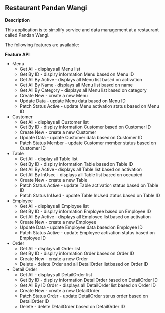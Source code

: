## Restaurant Pandan Wangi

**Description**

This application is to simplify service and data management at a restaurant called Pandan Wangi.

The following features are available:

**Feature API**
- Menu
  - Get All - displays all Menu list
  - Get By ID - display information Menu based on Menu ID
  - Get All By Active - displays all Menu list based on activation
  - Get All By Name - displays all Menu list based on name
  - Get All By Category - displays all Menu list based on category
  - Create New - create a new Menu
  - Update Data - update Menu data based on Menu ID
  - Patch Status Active - update Menu activation status based on Menu ID
- Customer
  - Get All - displays all Customer list
  - Get By ID - display information Customer based on Customer ID
  - Create New - create a new Customer
  - Update Data - update Customer data based on Customer ID
  - Patch Status Member - update Customer member status based on Customer ID
- Table
  - Get All - display all Table list
  - Get By ID - display information Table based on Table ID
  - Get All By Active - displays all Table list based on activation
  - Get All By InUsed - displays all Table list based on occupied
  - Create New - create a new Table
  - Patch Status Active - update Table activation status based on Table ID
  - Patch Status InUsed - update Table InUsed status based on Table ID
- Employee
  - Get All - displays all Employee list
  - Get By ID - display information Employee based on Employee ID
  - Get All By Active - displays all Employee list based on activation
  - Create New - create a new Employee
  - Update Data - update Employee data based on Employee ID
  - Patch Status Active - update Employee activation status based on Employee ID
- Order
  - Get All - displays all Order list
  - Get By ID - display information Order based on Order ID
  - Create New - create a new Order
  - Delete - delete Order and all DetailOrder list based on Order ID
- Detail Order
  - Get All - displays all DetailOrder list
  - Get By ID - display information DetailOrder based on DetailOrder ID
  - Get All By ID Order - displays all DetailOrder list based on Order ID
  - Create New - create a new DetailOrder
  - Patch Status Order - update DetailOrder status order based on DetailOrder ID
  - Delete - delete DetailOrder based on DetailOrder ID